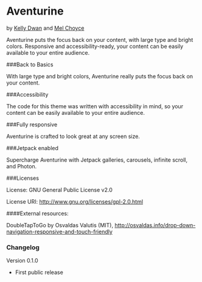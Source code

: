 Aventurine
===
by [Kelly Dwan](http://redradar.net) and [Mel Choyce](http://choycedesign.com)

Aventurine puts the focus back on your content, with large type and bright colors. Responsive and accessibility-ready, your content can be easily available to your entire audience.

###Back to Basics

With large type and bright colors, Aventurine really puts the focus back on your content.

###Accessibility

The code for this theme was written with accessibility in mind, so your content can be easily available to your entire audience.

###Fully responsive

Aventurine is crafted to look great at any screen size.

###Jetpack enabled

Supercharge Aventurine with Jetpack galleries, carousels, infinite scroll, and Photon.

###Licenses

License: GNU General Public License v2.0

License URI: http://www.gnu.org/licenses/gpl-2.0.html

####External resources:

DoubleTapToGo by Osvaldas Valutis (MIT), http://osvaldas.info/drop-down-navigation-responsive-and-touch-friendly

### Changelog

Version 0.1.0
* First public release
